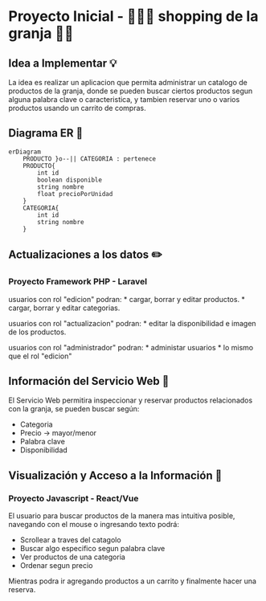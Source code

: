 # Proyecto Inicial - 🐄🧑‍🌾 shopping de la granja 🥩🥛

## Idea a Implementar 💡

La idea es realizar un aplicacion que permita administrar un catalogo de productos de la granja, donde se pueden buscar ciertos productos segun alguna palabra clave o caracteristica, y tambien reservar uno o varios productos usando un carrito de compras.

## Diagrama ER 👷
```mermaid
erDiagram
    PRODUCTO }o--|| CATEGORIA : pertenece
    PRODUCTO{
        int id
        boolean disponible
        string nombre
        float precioPorUnidad
    }
    CATEGORIA{
        int id
        string nombre
    }
```

## Actualizaciones a los datos ✏️

### Proyecto Framework PHP - Laravel

usuarios con rol "edicion" podran:
    * cargar, borrar y editar productos.
    * cargar, borrar y editar categorias.
    
usuarios con rol "actualizacion" podran:
    * editar la disponibilidad e imagen de los productos.
    
usuarios con rol "administrador" podran:
    * administar usuarios
    * lo mismo que el rol "edicion"

## Información del Servicio Web 📰

El Servicio Web permitira inspeccionar y reservar productos relacionados con la granja, se pueden buscar según:
  * Categoria
  * Precio -> mayor/menor
  * Palabra clave
  * Disponibilidad

## Visualización y Acceso a la Información 👀

### Proyecto Javascript - React/Vue

El usuario para buscar productos de la manera mas intuitiva posible, navegando con el mouse o ingresando texto podrá:
  * Scrollear a traves del catagolo
  * Buscar algo especifico segun palabra clave
  * Ver productos de una categoria
  * Ordenar segun precio

Mientras podra ir agregando productos a un carrito y finalmente hacer una reserva.
